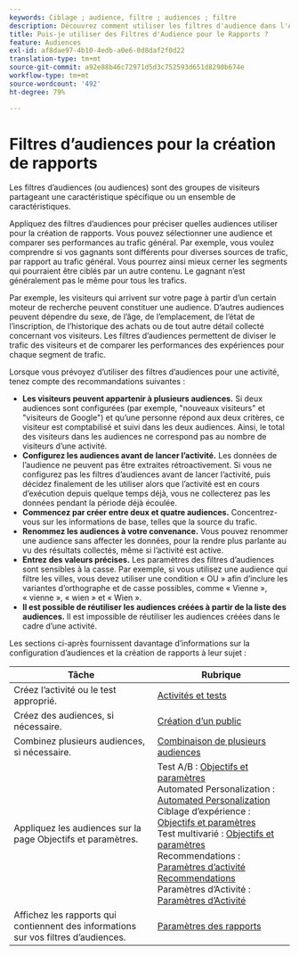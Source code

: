 ```yaml
---
keywords: Ciblage ; audience, filtre ; audiences ; filtre
description: Découvrez comment utiliser les filtres d'audience dans l'Adobe [!DNL Target] pour vue des données de groupes de visiteurs qui partagent une caractéristique ou un ensemble de caractéristiques spécifiques.
title: Puis-je utiliser des Filtres d'Audience pour le Rapports ?
feature: Audiences
exl-id: af8dae97-4b10-4edb-a0e6-0d8daf2f0d22
translation-type: tm+mt
source-git-commit: a92e88b46c72971d5d3c752593d651d8290b674e
workflow-type: tm+mt
source-wordcount: '492'
ht-degree: 79%

---
```


# Filtres d’audiences pour la création de rapports

Les filtres d’audiences (ou audiences) sont des groupes de visiteurs partageant une caractéristique spécifique ou un ensemble de caractéristiques.

Appliquez des filtres d’audiences pour préciser quelles audiences utiliser pour la création de rapports. Vous pouvez sélectionner une audience et comparer ses performances au trafic général. Par exemple, vous voulez comprendre si vos gagnants sont différents pour diverses sources de trafic, par rapport au trafic général. Vous pourrez ainsi mieux cerner les segments qui pourraient être ciblés par un autre contenu. Le gagnant n’est généralement pas le même pour tous les trafics.

Par exemple, les visiteurs qui arrivent sur votre page à partir d’un certain moteur de recherche peuvent constituer une audience. D’autres audiences peuvent dépendre du sexe, de l’âge, de l’emplacement, de l’état de l’inscription, de l’historique des achats ou de tout autre détail collecté concernant vos visiteurs. Les filtres d’audiences permettent de diviser le trafic des visiteurs et de comparer les performances des expériences pour chaque segment de trafic.

Lorsque vous prévoyez d’utiliser des filtres d’audiences pour une activité, tenez compte des recommandations suivantes :

* **Les visiteurs peuvent appartenir à plusieurs audiences.** Si deux audiences sont configurées (par exemple, &quot;nouveaux visiteurs&quot; et &quot;visiteurs de Google&quot;) et qu’une personne répond aux deux critères, ce visiteur est comptabilisé et suivi dans les deux audiences. Ainsi, le total des visiteurs dans les audiences ne correspond pas au nombre de visiteurs d’une activité.
* **Configurez les audiences avant de lancer l’activité.** Les données de l’audience ne peuvent pas être extraites rétroactivement. Si vous ne configurez pas les filtres d’audiences avant de lancer l’activité, puis décidez finalement de les utiliser alors que l’activité est en cours d’exécution depuis quelque temps déjà, vous ne collecterez pas les données pendant la période déjà écoulée.
* **Commencez par créer entre deux et quatre audiences.** Concentrez-vous sur les informations de base, telles que la source du trafic.
* **Renommez les audiences à votre convenance.** Vous pouvez renommer une audience sans affecter les données, pour la rendre plus parlante au vu des résultats collectés, même si l’activité est active.
* **Entrez des valeurs précises.** Les paramètres des filtres d’audiences sont sensibles à la casse. Par exemple, si vous utilisez une audience qui filtre les villes, vous devez utiliser une condition « OU » afin d’inclure les variantes d’orthographe et de casse possibles, comme « Vienne », « vienne », « wien » et « Wien ».
* **Il est possible de réutiliser les audiences créées à partir de la liste des audiences.** Il est impossible de réutiliser les audiences créées dans le cadre d’une activité.

Les sections ci-après fournissent davantage d’informations sur la configuration d’audiences et la création de rapports à leur sujet :

| Tâche | Rubrique |
|--- |--- |
| Créez l’activité ou le test approprié. | [Activités et tests](/help/c-intro/target-key-concepts.md) |
| Créez des audiences, si nécessaire. | [Création d’un public](/help/c-target/c-audiences/create-audience.md) |
| Combinez plusieurs audiences, si nécessaire. | [Combinaison de plusieurs audiences](/help/c-target/combining-multiple-audiences.md) |
| Appliquez les audiences sur la page Objectifs et paramètres. | Test A/B : [Objectifs et paramètres](/help/c-activities/t-test-ab/t-test-create-ab/ab-goals-and-settings.md)<br>Automated Personalization :  [Automated Personalization](/help/c-activities/t-automated-personalization/automated-personalization.md)<br>Ciblage d’expérience : [Objectifs et paramètres](/help/c-activities/t-experience-target/t-xt-create/xt-goals-and-settings.md)<br>Test multivarié :  [Objectifs et paramètres](/help/c-activities/c-multivariate-testing/t-create-multivariate-test/goals-and-settings.md)<br>Recommendations : [Paramètres d’activité Recommendations](/help/c-recommendations/t-create-recs-activity/recs-activity-settings.md)<br>Paramètres d’Activité : [Paramètres d’Activité](/help/c-activities/activity-settings.md) |
| Affichez les rapports qui contiennent des informations sur vos filtres d’audiences. | [Paramètres des rapports](/help/c-reports/c-report-settings/report-settings.md) |
